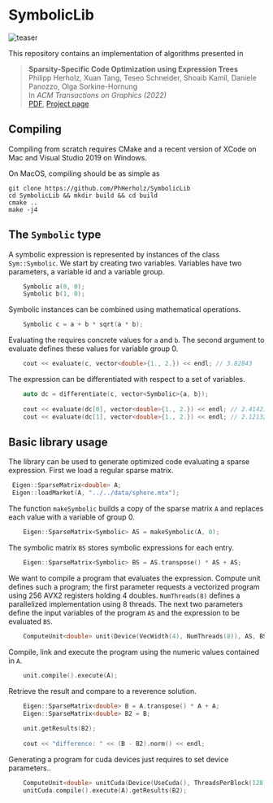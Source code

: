# SymbolicLib

![teaser](https://igl.ethz.ch/projects/sscoet/teaser.jpg)

This repository contains an implementation of algorithms presented in

> **Sparsity-Specific Code Optimization using Expression Trees**<br/>
> Philipp Herholz,  Xuan Tang, Teseo Schneider, Shoaib Kamil, Daniele Panozzo, Olga Sorkine-Hornung<br/>
> In *ACM Transactions on Graphics (2022)*<br/>
> [PDF](https://igl.ethz.ch/projects/sscoet/sscoet_main.pdf),
> [Project page](https://igl.ethz.ch/projects/sscoet/)

## Compiling

Compiling from scratch requires CMake and a recent version of XCode on Mac and
Visual Studio 2019 on Windows.

On MacOS, compiling should be as simple as

    git clone https://github.com/PhHerholz/SymbolicLib
    cd SymbolicLib && mkdir build && cd build
    cmake .. 
    make -j4

## The `Symbolic` type

 A symbolic expression is represented by instances of the class `Sym::Symbolic`. We start by creating two variables. Variables have two parameters, a variable id and a variable group.

```cpp
    Symbolic a(0, 0);
    Symbolic b(1, 0);
```
Symbolic instances can be combined using mathematical operations.
```cpp 
    Symbolic c = a + b * sqrt(a * b);
```
Evaluating the requires concrete values for `a` and `b`. The second argument to evaluate defines these values for variable group 0.
```cpp 
    cout << evaluate(c, vector<double>{1., 2.}) << endl; // 3.82843
```    
The expression can be differentiated with respect to a set of variables.
```cpp 
    auto dc = differentiate(c, vector<Symbolic>{a, b});
   
    cout << evaluate(dc[0], vector<double>{1., 2.}) << endl; // 2.41421
    cout << evaluate(dc[1], vector<double>{1., 2.}) << endl; // 2.12132
```

## Basic library usage
The library can be used to generate optimized code evaluating a sparse expression. First we load a regular sparse matrix.
```cpp 
 Eigen::SparseMatrix<double> A;
 Eigen::loadMarket(A, "../../data/sphere.mtx");
```
The function `makeSymbolic` builds a copy of the sparse matrix `A` and replaces each value with a variable of group 0.
```cpp 
    Eigen::SparseMatrix<Symbolic> AS = makeSymbolic(A, 0);
```
The symbolic matrix `BS` stores symbolic expressions for each entry.
```cpp
    Eigen::SparseMatrix<Symbolic> BS = AS.transpose() * AS + AS;
```
We want to compile a program that evaluates the expression. Compute unit defines such a program; the first parameter requests a vectorized program using 256 AVX2 registers holding 4 doubles. `NumThreads(8)` defines a parallelized implementation using 8 threads. The next two parameters define the input variables of the program `AS` and the expression to be evaluated `BS`.
```cpp
    ComputeUnit<double> unit(Device(VecWidth(4), NumThreads(8)), AS, BS);
```
 Compile, link and execute the program using the numeric values contained in `A`.
```cpp
    unit.compile().execute(A);
```
 Retrieve the result and compare to a reverence solution.
```cpp    
    Eigen::SparseMatrix<double> B = A.transpose() * A + A;
    Eigen::SparseMatrix<double> B2 = B;
    
    unit.getResults(B2);
    
    cout << "difference: " << (B - B2).norm() << endl;
```
Generating a program for cuda devices just requires to set device parameters..
```cpp
    ComputeUnit<double> unitCuda(Device(UseCuda(), ThreadsPerBlock(128)), AS, BS);
    unitCuda.compile().execute(A).getResults(B2);
```


